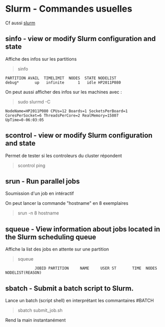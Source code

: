 # Slurm - Commandes usuelles

Cf aussi [slurm](https://mesocentre.univ-amu.fr/slurm/)

## sinfo - view or modify Slurm configuration and state

Affiche des infos sur les partitions

> sinfo 

	PARTITION AVAIL  TIMELIMIT  NODES  STATE NODELIST
	debug*       up   infinite      1   idle HP2011P080

On peut aussi afficher des infos sur les machines avec :

> sudo slurmd -C

	NodeName=HP2011P080 CPUs=12 Boards=1 SocketsPerBoard=1 CoresPerSocket=6 ThreadsPerCore=2 RealMemory=15807
	UpTime=0-06:03:05
	
## scontrol - view or modify Slurm configuration and state

Permet de tester si les controleurs du cluster répondent

> scontrol ping

## srun - Run parallel jobs

Soumission d'un job en intéractif

On peut lancer la commande "hostname" en 8 exemplaires

> srun -n 8 hostname

## squeue - View information about jobs located in the Slurm scheduling queue

Affiche la list des jobs en attente sur une partition

> squeue

	             JOBID PARTITION     NAME     USER ST       TIME  NODES NODELIST(REASON)
	
	
	
## sbatch - Submit a batch script to Slurm.


Lance un batch (script shell) en interprétant les commantaires #BATCH 

> sbatch submit_job.sh

Rend la main instantanément
